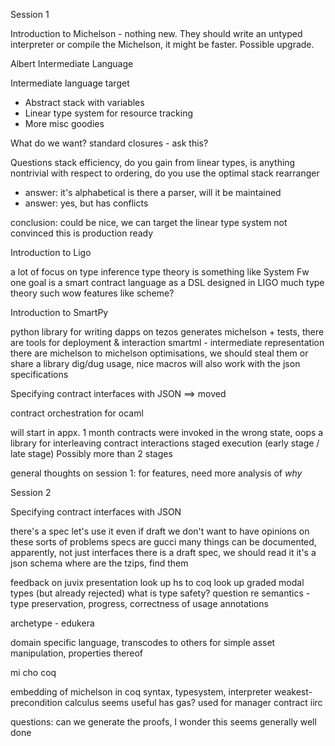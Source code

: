 Session 1

Introduction to Michelson - nothing new. They should write an untyped interpreter or compile the Michelson, it might be faster. Possible upgrade.

Albert Intermediate Language

Intermediate language target
- Abstract stack with variables
- Linear type system for resource tracking
- More misc goodies

What do we want?
standard closures - ask this?

Questions
stack efficiency, do you gain from linear types, is anything nontrivial with respect to ordering, do you use the optimal stack rearranger
  - answer: it's alphabetical
is there a parser, will it be maintained
  - answer: yes, but has conflicts

conclusion:
could be nice, we can target the linear type system
not convinced this is production ready

Introduction to Ligo

a lot of focus on type inference
type theory is something like System Fw
one goal is a smart contract language as a DSL designed in LIGO
much type theory such wow
features like scheme?

Introduction to SmartPy

python library for writing dapps on tezos
generates michelson + tests, there are tools for deployment & interaction
smartml - intermediate representation
there are michelson to michelson optimisations, we should steal them or share a library
dig/dug usage, nice macros
will also work with the json specifications

Specifying contract interfaces with JSON ==> moved

contract orchestration for ocaml

will start in appx. 1 month
contracts were invoked in the wrong state, oops
a library for interleaving contract interactions
staged execution (early stage / late stage)
Possibly more than 2 stages

general thoughts on session 1: for features, need more analysis of *why*

Session 2

Specifying contract interfaces with JSON

there's a spec
let's use it
even if draft
we don't want to have opinions on these sorts of problems
specs are gucci
many things can be documented, apparently, not just interfaces
there is a draft spec, we should read it
it's a json schema
where are the tzips, find them

feedback on juvix presentation
look up hs to coq
look up graded modal types (but already rejected)
what is type safety? question re semantics - type preservation, progress, correctness of usage annotations

archetype - edukera

domain specific language, transcodes to others
for simple asset manipulation, properties thereof

mi cho coq

embedding of michelson in coq
syntax, typesystem, interpreter
weakest-precondition calculus
seems useful
has gas?
used for manager contract iirc

questions:
can we generate the proofs, I wonder
this seems generally well done
